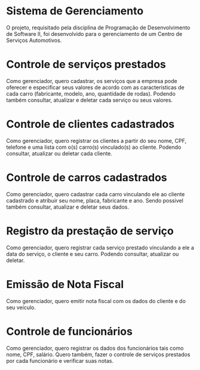 # Sistema de Gerenciamento
O projeto, requisitado pela disciplina de Programação de Desenvolvimento de Software II, foi desenvolvido para o gerenciamento de um Centro de Serviços Automotivos.

# Controle de serviços prestados
Como gerenciador, quero cadastrar, os serviços que a empresa pode oferecer e especificar seus valores de acordo com as características de cada carro (fabricante, modelo, ano, quantidade de rodas). Podendo também consultar, atualizar e deletar cada serviço ou seus valores.

# Controle de clientes cadastrados
Como gerenciador, quero registrar os clientes a partir do seu nome, CPF, telefone e uma lista com o(s) carro(s) vinculado(s) ao cliente. Podendo consultar, atualizar ou deletar cada cliente.

# Controle de carros cadastrados
Como gerenciador, quero cadastrar cada carro vinculando ele ao cliente cadastrado e atribuir seu nome, placa, fabricante e ano. Sendo possivel também consultar, atualizar e deletar seus dados. 

# Registro da prestação de serviço
Como gerenciador, quero registrar cada serviço prestado vinculando a ele a data do serviço, o cliente e seu carro. Podendo consultar, atualizar ou deletar.

# Emissão de Nota Fiscal
Como gerenciador, quero emitir nota fiscal com os dados do cliente e do seu veículo.


# Controle de funcionários
Como gerenciador, quero registrar os dados dos funcionários tais como nome, CPF, salário. Quero também, fazer o controle de serviços prestados por cada funcionário e verificar suas notas.
